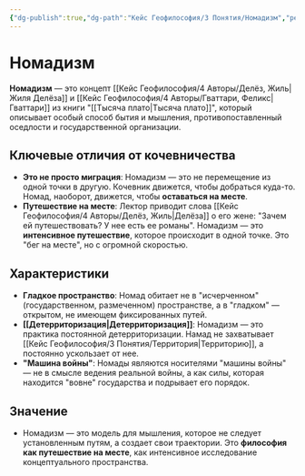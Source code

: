 ```yaml
---
{"dg-publish":true,"dg-path":"Кейс Геофилософия/3 Понятия/Номадизм","permalink":"/kejs-geofilosofiya/3-ponyatiya/nomadizm/","dgShowLocalGraph":true}
---
```


# Номадизм

**Номадизм** — это концепт [[Кейс Геофилософия/4 Авторы/Делёз, Жиль\|Жиля Делёза]] и [[Кейс Геофилософия/4 Авторы/Гваттари, Феликс\|Гваттари]] из книги "[[Тысяча плато\|Тысяча плато]]", который описывает особый способ бытия и мышления, противопоставленный оседлости и государственной организации.

## Ключевые отличия от кочевничества
- **Это не просто миграция**: Номадизм — это не перемещение из одной точки в другую. Кочевник движется, чтобы добраться куда-то. Номад, наоборот, движется, чтобы **оставаться на месте**.
- **Путешествие на месте**: Лектор приводит слова [[Кейс Геофилософия/4 Авторы/Делёз, Жиль\|Делёза]] о его жене: "Зачем ей путешествовать? У нее есть ее романы". Номадизм — это **интенсивное путешествие**, которое происходит в одной точке. Это "бег на месте", но с огромной скоростью.

## Характеристики
- **Гладкое пространство**: Номад обитает не в "исчерченном" (государственном, размеченном) пространстве, а в "гладком" — открытом, не имеющем фиксированных путей.
- **[[Детерриторизация\|Детерриторизация]]**: Номадизм — это практика постоянной детерриторизации. Намад не захватывает [[Кейс Геофилософия/3 Понятия/Территория\|Территорию]], а постоянно ускользает от нее.
- **"Машина войны"**: Номады являются носителями "машины войны" — не в смысле ведения реальной войны, а как силы, которая находится "вовне" государства и подрывает его порядок.

## Значение
- Номадизм — это модель для мышления, которое не следует установленным путям, а создает свои траектории. Это **философия как путешествие на месте**, как интенсивное исследование концептуального пространства.